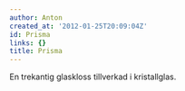 ```yaml
---
author: Anton
created_at: '2012-01-25T20:09:04Z'
id: Prisma
links: {}
title: Prisma
---
```


En trekantig glaskloss tillverkad i kristallglas.
